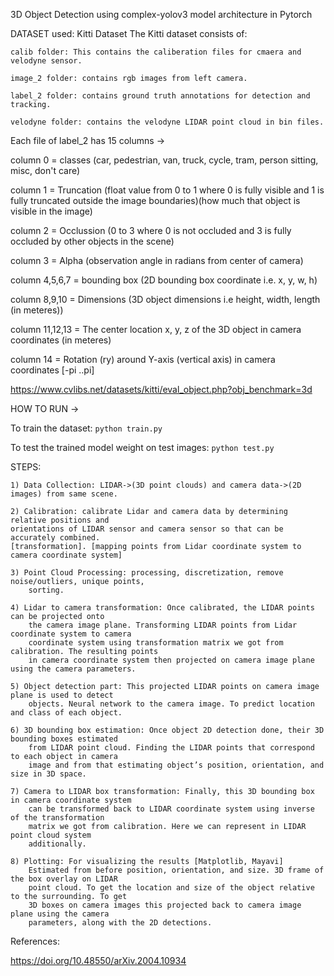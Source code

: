 3D Object Detection using complex-yolov3 model architecture in Pytorch

DATASET used:
Kitti Dataset
The Kitti dataset consists of:

    calib folder: This contains the caliberation files for cmaera and velodyne sensor.

    image_2 folder: contains rgb images from left camera.

    label_2 folder: contains ground truth annotations for detection and tracking.

    velodyne folder: contains the velodyne LIDAR point cloud in bin files.

Each file of label_2 has 15 columns ->

column 0 = classes (car, pedestrian, van, truck, cycle, tram, person sitting, misc, don't care)

column 1 = Truncation (float value from 0 to 1 where 0 is fully visible and 1 is fully truncated 
            outside the image boundaries)(how much that object is visible in the image)

column 2 = Occlussion (0 to 3 where 0 is not occluded and 3 is fully occluded by other objects 
            in the scene)

column 3 = Alpha (observation angle in radians from center of camera)

column 4,5,6,7 = bounding box (2D bounding box coordinate i.e. x, y, w, h)

column 8,9,10 = Dimensions (3D object dimensions i.e height, width, length (in meteres))

column 11,12,13 = The center location x, y, z of the 3D object in camera coordinates (in meteres)

column 14 = Rotation (ry) around Y-axis (vertical axis) in camera coordinates [-pi ..pi]


https://www.cvlibs.net/datasets/kitti/eval_object.php?obj_benchmark=3d



HOW TO RUN ->

To train the dataset:
`python train.py`

To test the trained model weight on test images:
`python test.py`

STEPS: 

    1) Data Collection: LIDAR->(3D point clouds) and camera data->(2D images) from same scene. 

    2) Calibration: calibrate Lidar and camera data by determining relative positions and 
    orientations of LIDAR sensor and camera sensor so that can be accurately combined. 
    [transformation]. [mapping points from Lidar coordinate system to camera coordinate system]

    3) Point Cloud Processing: processing, discretization, remove noise/outliers, unique points, 
        sorting. 

    4) Lidar to camera transformation: Once calibrated, the LIDAR points can be projected onto  
        the camera image plane. Transforming LIDAR points from Lidar coordinate system to camera 
        coordinate system using transformation matrix we got from calibration. The resulting points 
        in camera coordinate system then projected on camera image plane using the camera parameters. 

    5) Object detection part: This projected LIDAR points on camera image plane is used to detect 
        objects. Neural network to the camera image. To predict location and class of each object.

    6) 3D bounding box estimation: Once object 2D detection done, their 3D bounding boxes estimated 
        from LIDAR point cloud. Finding the LIDAR points that correspond to each object in camera 
        image and from that estimating object’s position, orientation, and size in 3D space.

    7) Camera to LIDAR box transformation: Finally, this 3D bounding box in camera coordinate system 
        can be transformed back to LIDAR coordinate system using inverse of the transformation 
        matrix we got from calibration. Here we can represent in LIDAR point cloud system 
        additionally.

    8) Plotting: For visualizing the results [Matplotlib, Mayavi]
        Estimated from before position, orientation, and size. 3D frame of the box overlay on LIDAR 
        point cloud. To get the location and size of the object relative to the surrounding. To get 
        3D boxes on camera images this projected back to camera image plane using the camera 
        parameters, along with the 2D detections. 

References:

https://doi.org/10.48550/arXiv.2004.10934